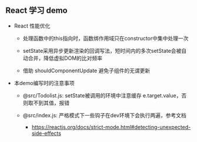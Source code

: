 ## React 学习 demo

- React 性能优化

  - 处理函数中的this指向时，函数绑作用域只在constructor中集中处理一次

  - setState采用异步更新渲染的回调写法，短时间内的多次setState会被自动合并，降低虚拟DOM的比对频率

  - 借助 shouldComponentUpdate 避免子组件的无谓更新

- 本demo编写时的注意事项

  - @src/Todolist.js: setState被调用的环境中注意缓存 e.target.value，否则取不到其值，报错

  - @src/index.js: 严格模式下一些钩子在dev环境下会执行两遍，参考文档

    - https://reactjs.org/docs/strict-mode.html#detecting-unexpected-side-effects
